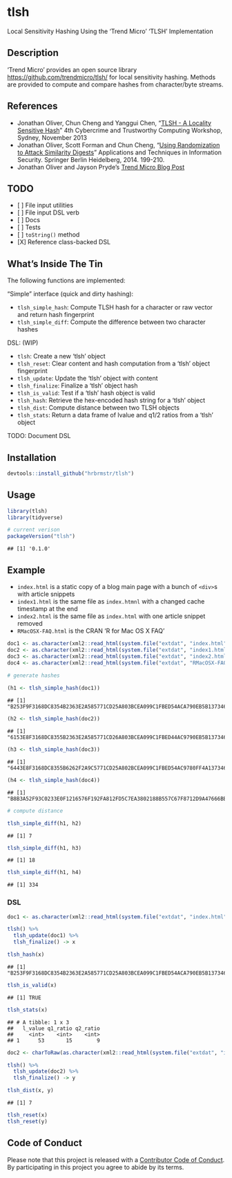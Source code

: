 
# tlsh

Local Sensitivity Hashing Using the ‘Trend Micro’ ‘TLSH’ Implementation

## Description

‘Trend Micro’ provides an open source library
<https://github.com/trendmicro/tlsh/> for local sensitivity hashing.
Methods are provided to compute and compare hashes from character/byte
streams.

## References

  - Jonathan Oliver, Chun Cheng and Yanggui Chen, “[TLSH - A Locality
    Sensitive
    Hash](https://github.com/trendmicro/tlsh/blob/master/TLSH_CTC_final.pdf)”
    4th Cybercrime and Trustworthy Computing Workshop, Sydney, November
    2013
  - Jonathan Oliver, Scott Forman and Chun Cheng, “[Using Randomization
    to Attack Similarity
    Digests](https://github.com/trendmicro/tlsh/blob/master/Attacking_LSH_and_Sim_Dig.pdf)”
    Applications and Techniques in Information Security. Springer Berlin
    Heidelberg, 2014. 199-210.
  - Jonathan Oliver and Jayson Pryde’s [Trend Micro Blog
    Post](http://blog.trendmicro.com/trendlabs-security-intelligence/smart-whitelisting-using-locality-sensitive-hashing/)

## TODO

  - \[ \] File input utilities
  - \[ \] File input DSL verb
  - \[ \] Docs
  - \[ \] Tests
  - \[ \] `toString()` method
  - \[X\] Reference class-backed DSL

## What’s Inside The Tin

The following functions are implemented:

“Simple” interface (quick and dirty hashing):

  - `tlsh_simple_hash`: Compute TLSH hash for a character or raw vector
    and return hash fingerprint
  - `tlsh_simple_diff`: Compute the difference between two character
    hashes

DSL: (WIP)

  - `tlsh`: Create a new ‘tlsh’ object
  - `tlsh_reset`: Clear content and hash computation from a ‘tlsh’
    object fingerprint
  - `tlsh_update`: Update the ‘tlsh’ object with content
  - `tlsh_finalize`: Finalize a ‘tlsh’ object hash
  - `tlsh_is_valid`: Test if a ‘tlsh’ hash object is valid
  - `tlsh_hash`: Retrieve the hex-encoded hash string for a ‘tlsh’
    object
  - `tlsh_dist`: Compute distance between two TLSH objects
  - `tlsh_stats`: Return a data frame of lvalue and q1/2 ratios from a
    ‘tlsh’ object

TODO: Document DSL

## Installation

``` r
devtools::install_github("hrbrmstr/tlsh")
```

## Usage

``` r
library(tlsh)
library(tidyverse)

# current verison
packageVersion("tlsh")
```

    ## [1] '0.1.0'

## Example

  - `index.html` is a static copy of a blog main page with a bunch of
    `<div>`s with article snippets
  - `index1.html` is the same file as `index.htmnl` with a changed cache
    timestamp at the end
  - `index2.html` is the same file as `index.html` with one article
    snippet removed
  - `RMacOSX-FAQ.html` is the CRAN ‘R for Mac OS X
FAQ’

<!-- end list -->

``` r
doc1 <- as.character(xml2::read_html(system.file("extdat", "index.html", package="tlsh")))
doc2 <- as.character(xml2::read_html(system.file("extdat", "index1.html", package="tlsh")))
doc3 <- as.character(xml2::read_html(system.file("extdat", "index2.html", package="tlsh")))
doc4 <- as.character(xml2::read_html(system.file("extdat", "RMacOSX-FAQ.html", package="tlsh")))

# generate hashes
 
(h1 <- tlsh_simple_hash(doc1))
```

    ## [1] "B253F9F3168DC8354B2363E2A585771CD25A803BCEA099C1FBED54ACA790EB5B137346"

``` r
(h2 <- tlsh_simple_hash(doc2))
```

    ## [1] "6153E8F3168DC8355B2363E2A585771CD26A803BCEA099C1FBED44AC9790EB5B137346"

``` r
(h3 <- tlsh_simple_hash(doc3))
```

    ## [1] "6443E8F3168DC8355B6262F2A9C5771CD25A802BCEA099C1FBED54AC9780FF4A137346"

``` r
(h4 <- tlsh_simple_hash(doc4))
```

    ## [1] "B8B3A52F93C0233E0F1216576F192FA812FD5C7EA3802188B557C67F8712D9A47666BB"

``` r
# compute distance

tlsh_simple_diff(h1, h2)
```

    ## [1] 7

``` r
tlsh_simple_diff(h1, h3)
```

    ## [1] 18

``` r
tlsh_simple_diff(h1, h4)
```

    ## [1] 334

### DSL

``` r
doc1 <- as.character(xml2::read_html(system.file("extdat", "index.html", package="tlsh")))

tlsh() %>% 
  tlsh_update(doc1) %>% 
  tlsh_finalize() -> x

tlsh_hash(x)
```

    ## [1] "B253F9F3168DC8354B2363E2A585771CD25A803BCEA099C1FBED54ACA790EB5B137346"

``` r
tlsh_is_valid(x)
```

    ## [1] TRUE

``` r
tlsh_stats(x)
```

    ## # A tibble: 1 x 3
    ##   l_value q1_ratio q2_ratio
    ##     <int>    <int>    <int>
    ## 1      53       15        9

``` r
doc2 <- charToRaw(as.character(xml2::read_html(system.file("extdat", "index1.html", package="tlsh"))))

tlsh() %>% 
  tlsh_update(doc2) %>% 
  tlsh_finalize() -> y

tlsh_dist(x, y)
```

    ## [1] 7

``` r
tlsh_reset(x)
tlsh_reset(y)
```

## Code of Conduct

Please note that this project is released with a [Contributor Code of
Conduct](CONDUCT.md). By participating in this project you agree to
abide by its terms.
